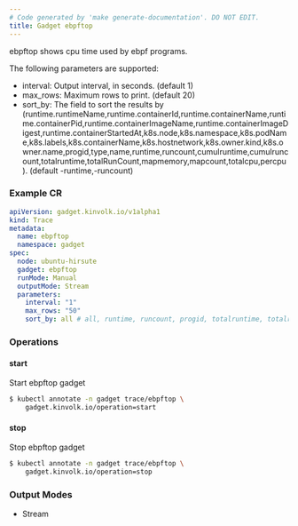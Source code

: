```yaml
---
# Code generated by 'make generate-documentation'. DO NOT EDIT.
title: Gadget ebpftop
---
```


ebpftop shows cpu time used by ebpf programs.

The following parameters are supported:
 - interval: Output interval, in seconds. (default 1)
 - max_rows: Maximum rows to print. (default 20)
 - sort_by: The field to sort the results by (runtime.runtimeName,runtime.containerId,runtime.containerName,runtime.containerPid,runtime.containerImageName,runtime.containerImageDigest,runtime.containerStartedAt,k8s.node,k8s.namespace,k8s.podName,k8s.labels,k8s.containerName,k8s.hostnetwork,k8s.owner.kind,k8s.owner.name,progid,type,name,runtime,runcount,cumulruntime,cumulruncount,totalruntime,totalRunCount,mapmemory,mapcount,totalcpu,percpu). (default -runtime,-runcount)

### Example CR

```yaml
apiVersion: gadget.kinvolk.io/v1alpha1
kind: Trace
metadata:
  name: ebpftop
  namespace: gadget
spec:
  node: ubuntu-hirsute
  gadget: ebpftop
  runMode: Manual
  outputMode: Stream
  parameters:
    interval: "1"
    max_rows: "50"
    sort_by: all # all, runtime, runcount, progid, totalruntime, totalruncount, cumulruntime, cumulrouncount, mapmemory and mapcount are allowed
```

### Operations


#### start

Start ebpftop gadget

```bash
$ kubectl annotate -n gadget trace/ebpftop \
    gadget.kinvolk.io/operation=start
```
#### stop

Stop ebpftop gadget

```bash
$ kubectl annotate -n gadget trace/ebpftop \
    gadget.kinvolk.io/operation=stop
```

### Output Modes

* Stream
